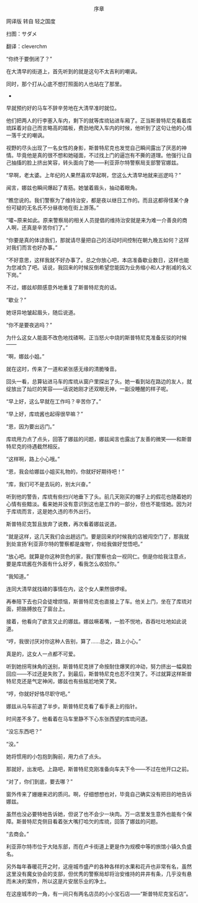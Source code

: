 <p align="center">序章</p>

网译版 转自 轻之国度

扫图：サダメ

翻译：cleverchm

“你终于要倒闭了？”

在大清早的街道上，首先听到的就是这句不太吉利的嘲讽。

同时，那个打从心底不想打照面的人也站在了那里。

*

早就预约好的马车不辞辛劳地在大清早准时就位。

他们把两人的行李塞入车内，剩下的就等库琉钻进车厢了。正当斯普特尼克看着库琉踩着对自己而言略高的踏板，费劲地爬入车内的时候，他听到了这句让他的心情一落千丈的嘲讽。

视野的尽头出现了一名女性的身影，斯普特尼克也发觉自己瞬间露出了厌恶的神情。毕竟他是真的很不想和她碰面，不过找上门的逼岂有不撕的道理。他强行让自己抽搐的脸上挤出笑容，转头面向了她——利亚菲尔特警察局支部警官娜兹。

“早啊，老太婆。上年纪的人果然喜欢早起啊，您这么大清早地就来巡逻吗？”

闻言，娜兹也瞬间爆起了青筋。她皱着眉头，抽动着眼角。

“瞧您说的。我们警察为了维持治安，都是夜以继日工作的。而且这都得怪某个身份可疑的无名氏不分昼夜地在街上游荡。”

“嚯~原来如此。原来警察局的相关人员提倡的维持治安就是来为难一介善良的商人啊，还真是辛苦你们了。”

“你要是真的体谅我们，那就请尽量把自己的活动时间控制在朝九晚五如何？这样对我们而言也好办事。”

“不好意思，这样我就不好办事了。总之你放心吧，本店准备歇业数日，这样也能为您减负了吧。话说，我回来的时候反倒希望您能因为业务缩小和人才削减的名义下岗。”

不过，娜兹却颇感意外地重复了斯普特尼克的话。

“歇业？”

她讶异地皱起眉头，随后说道。

“你不是要夜逃吗？”

为什么这女人能面不改色地找碴啊。正当怒火中烧的斯普特尼克准备反驳的时候——

“啊，娜兹小姐。”

就在这时，传来了一道和紧张感无缘的清脆嗓音。

回头一看，总算钻进马车的库琉从窗户里探出了头。她一看到站在路边的友人，就绽放出了灿烂的笑容——话说她刚才还双眼无神，一副没睡醒的样子呢。

“早上好，这么早就在工作吗？辛苦你了。”

“早上好，库琉酱也起得很早嘛？”

“恩，因为要出远门。”

库琉用力点了点头，回答了娜兹的问题，娜兹闻言也露出了友善的微笑——和斯普特尼克的待遇截然相反。

“这样啊，路上小心哦。”

“恩，我会给娜兹小姐买礼物的，你就好好期待吧！”

“库，我们可不是去玩的，别太兴奋。”

听到他的警告，库琉有些扫兴地垂下了头。前几天刚买的帽子上的假花也随着她的心情有些黯淡。看来她并没有意识到这也是工作的一部分，但也不能怪她。因为对于库琉而言，这是她久违的市外出行。

斯普特尼克暂且放弃了说教，再次看着娜兹说道。

“就是这样，这几天我们会出趟远门。要是回来的时候我的店被闯空门了，那我就到处宣扬‘利亚菲尔特的警察都是废物’，你给我做好觉悟吧。”

“放心吧。就算是你这种货色的家，我们警察也会一视同仁。倒是你给我注意点，要是库琉酱在外面有什么好歹，看我怎么收拾你。”

“我知道。”

连同大清早就找碴的事情在内，这个女人果然很啰嗦。

再奉陪下去也只会徒增烦恼，斯普特尼克也直接上了车。他关上门，坐在了库琉对面，把胳膊放在了窗台上。

接着，他看向了欲言又止的娜兹。娜兹噘着嘴，一脸不悦地，吞吞吐吐地如此说道。

“哼，我很讨厌对你这种人告别，算了……总之，路上小心。”

真是的，这女人一点都不可爱。

听到她拐弯抹角的送别，斯普特尼克拼了命按耐住爆笑的冲动，努力挤出一幅臭脸回应——不过还是失败了。到最后，斯普特尼克也忍不住笑了。不过就算这样斯普特尼克还是气定神闲，娜兹也有些尴尬地笑了笑。

“哼，你就好好恪尽职守吧。”

娜兹从马车前退了半步。斯普特尼克看了看手表上的指针。

时间差不多了。他看着在马车里静不下心东张西望的库琉问道。

“没忘东西吧？”

“没。”

她将惯用的小包抱到胸前，用力点了点头。

那就好，出发吧。上路吧，斯普特尼克刚准备向车夫下令——不过在他开口之前。

“对了，你们到底，要去哪？”

窗外传来了姗姗来迟的质问。啊，仔细想想也对，毕竟自己确实没有把目的地告诉娜兹。

虽然也没必要特地告诉她，但说了也不会少一块肉。万一店里发生意外也能有个保障。斯普特尼克侧目看着张大嘴打哈欠的库琉，回答了娜兹的问题。

“去商会。”

利亚菲尔特市位于大陆东部，而在卢卡街道上更是作为规模中等的旅馆小镇久负盛名。

另外每年春暖花开之时，这座城市盛产的各种各样的水果和花卉也非常有名，虽然这里没有魔女协会的支部，但优秀的警察局却将治安维持的井井有条，几乎没有悬而未决的案件，所以这是片安居乐业的净土。

在这座城市的一角，有一间只有两名店员的小小宝石店——“斯普特尼克宝石店”。

